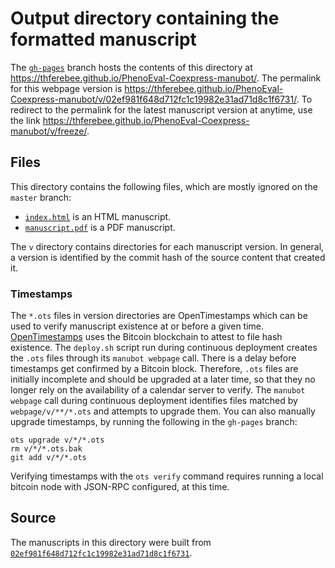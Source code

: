 # Output directory containing the formatted manuscript

The [`gh-pages`](https://github.com/thferebee/PhenoEval-Coexpress-manubot/tree/gh-pages) branch hosts the contents of this directory at <https://thferebee.github.io/PhenoEval-Coexpress-manubot/>.
The permalink for this webpage version is <https://thferebee.github.io/PhenoEval-Coexpress-manubot/v/02ef981f648d712fc1c19982e31ad71d8c1f6731/>.
To redirect to the permalink for the latest manuscript version at anytime, use the link <https://thferebee.github.io/PhenoEval-Coexpress-manubot/v/freeze/>.

## Files

This directory contains the following files, which are mostly ignored on the `master` branch:

+ [`index.html`](index.html) is an HTML manuscript.
+ [`manuscript.pdf`](manuscript.pdf) is a PDF manuscript.

The `v` directory contains directories for each manuscript version.
In general, a version is identified by the commit hash of the source content that created it.

### Timestamps

The `*.ots` files in version directories are OpenTimestamps which can be used to verify manuscript existence at or before a given time.
[OpenTimestamps](https://opentimestamps.org/) uses the Bitcoin blockchain to attest to file hash existence.
The `deploy.sh` script run during continuous deployment creates the `.ots` files through its `manubot webpage` call.
There is a delay before timestamps get confirmed by a Bitcoin block.
Therefore, `.ots` files are initially incomplete and should be upgraded at a later time, so that they no longer rely on the availability of a calendar server to verify.
The `manubot webpage` call during continuous deployment identifies files matched by `webpage/v/**/*.ots` and attempts to upgrade them.
You can also manually upgrade timestamps, by running the following in the `gh-pages` branch:

```shell
ots upgrade v/*/*.ots
rm v/*/*.ots.bak
git add v/*/*.ots
```

Verifying timestamps with the `ots verify` command requires running a local bitcoin node with JSON-RPC configured, at this time.

## Source

The manuscripts in this directory were built from
[`02ef981f648d712fc1c19982e31ad71d8c1f6731`](https://github.com/thferebee/PhenoEval-Coexpress-manubot/commit/02ef981f648d712fc1c19982e31ad71d8c1f6731).

